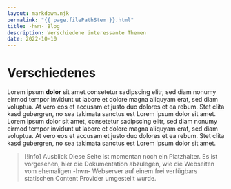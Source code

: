 ```yaml
---
layout: markdown.njk
permalink: "{{ page.filePathStem }}.html"
title: -hwn- Blog
description: Verschiedene interessante Themen
date: 2022-10-10
---
```

# Verschiedenes

Lorem ipsum <b>dolor</b> sit amet consetetur sadipscing elitr, sed diam nonumy eirmod tempor invidunt ut labore et dolore magna aliquyam erat, 
sed diam voluptua. At vero eos et accusam et justo duo dolores et ea rebum. Stet clita kasd gubergren, 
no sea takimata sanctus est Lorem ipsum dolor sit amet. Lorem ipsum dolor sit amet, consetetur sadipscing elitr, 
sed diam nonumy eirmod tempor invidunt ut labore et dolore magna aliquyam erat, sed diam voluptua. 
At vero eos et accusam et justo duo dolores et ea rebum. Stet clita kasd gubergren, 
no sea takimata sanctus est Lorem ipsum dolor sit amet.

> [!info] Ausblick
> Diese Seite ist momentan noch ein Platzhalter.
> Es ist vorgesehen, hier die Dokumentation abzulegen,
> wie die Webseiten vom ehemaligen -hwn- Webserver auf
> einem frei verfügbars statischen Content Provider umgestellt wurde.

